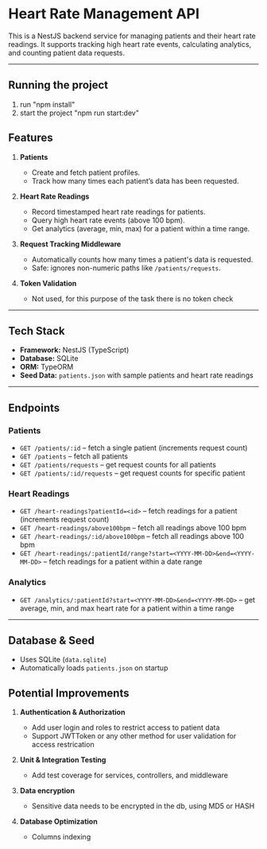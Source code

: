 # Heart Rate Management API

This is a NestJS backend service for managing patients and their heart rate readings. It supports tracking high heart rate events, calculating analytics, and counting patient data requests.

---

## Running the project
1. run "npm install"
2. start the project "npm run start:dev"

## Features

1. **Patients**
   - Create and fetch patient profiles.
   - Track how many times each patient’s data has been requested.

2. **Heart Rate Readings**
   - Record timestamped heart rate readings for patients.
   - Query high heart rate events (above 100 bpm).
   - Get analytics (average, min, max) for a patient within a time range.

3. **Request Tracking Middleware**
   - Automatically counts how many times a patient's data is requested.
   - Safe: ignores non-numeric paths like `/patients/requests`.

4. **Token Validation**
    - Not used, for this purpose of the task there is no token check

---

## Tech Stack

- **Framework:** NestJS (TypeScript)
- **Database:** SQLite
- **ORM:** TypeORM
- **Seed Data:** `patients.json` with sample patients and heart rate readings

---

## Endpoints

### Patients

- `GET /patients/:id` – fetch a single patient (increments request count)  
- `GET /patients` – fetch all patients  
- `GET /patients/requests` – get request counts for all patients  
- `GET /patients/:id/requests` – get request counts for specific patient

### Heart Readings

- `GET /heart-readings?patientId=<id>` – fetch readings for a patient (increments request count)  
- `GET /heart-readings/above100bpm` – fetch all readings above 100 bpm  
- `GET /heart-readings/:id/above100bpm` – fetch all readings above 100 bpm
- `GET /heart-readings/:patientId/range?start=<YYYY-MM-DD>&end=<YYYY-MM-DD>` – fetch readings for a patient within a date range


### Analytics

- `GET /analytics/:patientId?start=<YYYY-MM-DD>&end=<YYYY-MM-DD>` – get average, min, and max heart rate for a patient within a time range

---

## Database & Seed

- Uses SQLite (`data.sqlite`)
- Automatically loads `patients.json` on startup

## Potential Improvements

1. **Authentication & Authorization**
   - Add user login and roles to restrict access to patient data
   - Support JWTToken or any other method for user validation for access restrication

2. **Unit & Integration Testing**
   - Add test coverage for services, controllers, and middleware

3. **Data encryption**
    - Sensitive data needs to be encrypted in the db, using MD5 or HASH

4. **Database Optimization**
   - Columns indexing